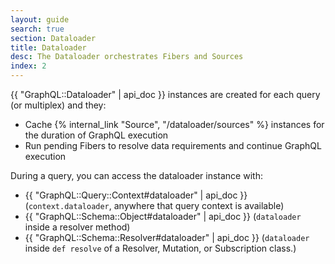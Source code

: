 ```yaml
---
layout: guide
search: true
section: Dataloader
title: Dataloader
desc: The Dataloader orchestrates Fibers and Sources
index: 2
---
```


{{ "GraphQL::Dataloader" | api_doc }} instances are created for each query (or multiplex) and they:

- Cache {% internal_link "Source", "/dataloader/sources" %} instances for the duration of GraphQL execution
- Run pending Fibers to resolve data requirements and continue GraphQL execution

During a query, you can access the dataloader instance with:

- {{ "GraphQL::Query::Context#dataloader" | api_doc }} (`context.dataloader`, anywhere that query context is available)
- {{ "GraphQL::Schema::Object#dataloader" | api_doc }} (`dataloader` inside a resolver method)
- {{ "GraphQL::Schema::Resolver#dataloader" | api_doc }} (`dataloader` inside `def resolve` of a Resolver, Mutation, or Subscription class.)
